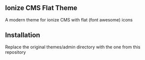 Ionize CMS Flat Theme 
---------------------

A modern theme for ionize CMS with flat (font awesome) icons 

## Installation

Replace the original themes/admin directory with the one from this repository
